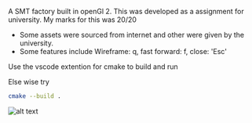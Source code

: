 A SMT factory built in openGl 2.
This was developed as a assignment for university. My marks for this was 20/20
- Some assets were sourced from internet and other were given by the university.
- Some features include Wireframe: q, fast forward: f, close: 'Esc'

Use the vscode extention for cmake to build and run 


Else wise try
```bash
cmake --build .
```

![alt text][logo]

[logo]: Untitled%20video%20-%20Made%20with%20Clipchamp.gif "A factory gif"
